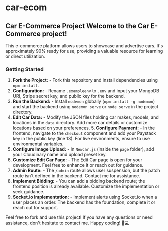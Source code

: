 # car-ecom
 ## Car E-Commerce Project  Welcome to the Car E-Commerce project! 
 This e-commerce platform allows users to showcase and advertise cars. It's approximately 90% ready for use, providing a valuable resource for learning or direct utilization.  
 
 ### Getting Started  
 1. **Fork the Project:**    - Fork this repository and install dependencies using `npm install`.
 2. **Configuration:**    - Rename `.exampleenv` to `.env` and input your MongoDB URI, Stripe secret key, and public key for the backend.
 3. **Run the Backend:**    - Install `nodemon` globally (`npm install -g nodemon`) and start the backend using `nodemon serve` or `node serve` in the project directory.
 4. **Edit Car Data:**    - Modify the JSON files holding car makes, models, and locations in the `data` directory. Add more car details or customize locations based on your preferences.  5. **Configure Payment:**    - In the frontend, navigate to the `checkout` component and add your Paystack key in the public key (line 13). For live environments, ensure to use environmental variables.
6. **Configure Image Upload:**    - In `Newcar.js` (inside the `page` folder), add your Cloudinary name and upload preset key.
7. **Customize Edit Car Page:**    - The Edit Car page is open for your development. Feel free to enhance it or reach out for guidance.
8. **Admin Route:**    - The `/admin` route allows user suspension, but the patch route isn't defined in the backend. Contact me for assistance.
9. **Implement Bidding:**    - You can add a bidding backend route; the frontend position is already available. Customize the implementation or seek guidance.
10. **Socket.io Implementation:**     - Implement alerts using Socket.io when a user places an order. The backend has the foundation; complete it or reach out for support.
  
  

 Feel free to fork and use this project! If you have any questions or need assistance, don't hesitate to contact me. Happy coding! 🚗💻
